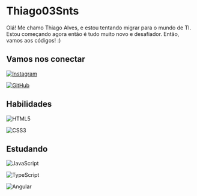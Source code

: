 # Thiago03Snts

Olá!
Me chamo Thiago Alves, e estou tentando migrar para o mundo de TI.
Estou começando agora então é tudo muito novo e desafiador. Então, vamos aos códigos! :)

## Vamos nos conectar

[![Instagram](https://img.shields.io/badge/Instagram-000?style=for-the-badge&logo=instagram)](https://www.instagram.com/dev.tsalves/)

[![GitHub](https://img.shields.io/badge/Github-000?style=for-the-badge&logo=github)](https://github.com/Thiago03Snts)


## Habilidades

![HTML5](https://img.shields.io/badge/HTML5-000?style=for-the-badge&logo=html5)

![CSS3](https://img.shields.io/badge/CSS3-000?style=for-the-badge&logo=css3&logoColor=264CE4)


## Estudando

![JavaScript](https://img.shields.io/badge/JavaScript-000?style=for-the-badge&logo=javascript)

![TypeScript](https://img.shields.io/badge/TypeScript-000?style=for-the-badge&logo=typescript)

![Angular](https://img.shields.io/badge/Angular-000?style=for-the-badge&logo=angular&logoColor=C3002F)


